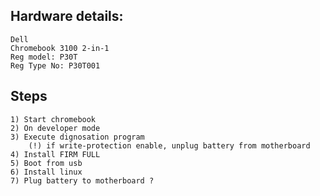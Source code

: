 ## Hardware details:
	Dell
	Chromebook 3100 2-in-1
	Reg model: P30T
	Reg Type No: P30T001

## Steps
	1) Start chromebook
	2) On developer mode
	3) Execute dignosation program
		(!) if write-protection enable, unplug battery from motherboard
	4) Install FIRM FULL
	5) Boot from usb
	6) Install linux
	7) Plug battery to motherboard ?
